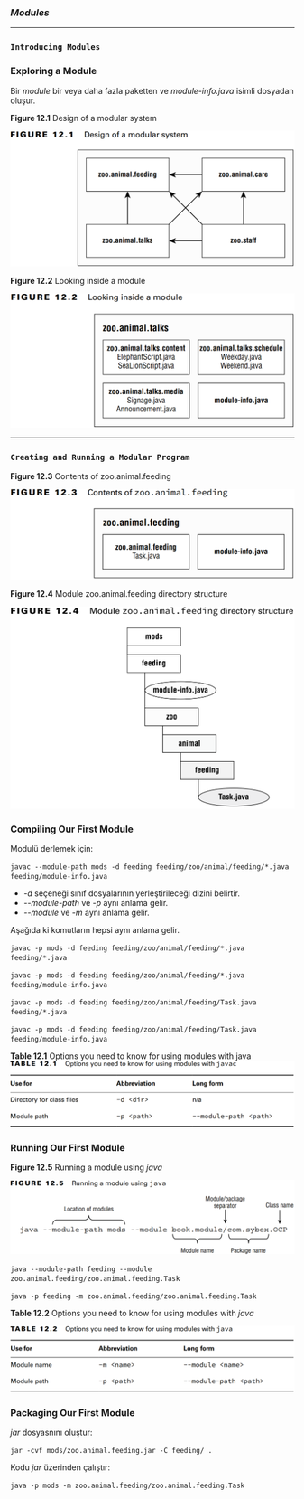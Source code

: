 ### _Modules_

---
### `Introducing Modules`

### Exploring a Module

Bir _module_ bir veya daha fazla paketten ve _module-info.java_ isimli dosyadan oluşur.

**Figure 12.1** Design of a modular system

![img.png](../../../../resources/img/figure-12.1.png)

**Figure 12.2** Looking inside a module

![img_1.png](../../../../resources/img/figure-12.2.png)

---
### `Creating and Running a Modular Program`

**Figure 12.3** Contents of zoo.animal.feeding

![img_2.png](../../../../resources/img/figure-12.3.png)

**Figure 12.4** Module zoo.animal.feeding directory structure

![img_3.png](../../../../resources/img/figure-12.4.png)

### Compiling Our First Module

Modulü derlemek için:

`javac --module-path mods -d feeding feeding/zoo/animal/feeding/*.java feeding/module-info.java`

- _-d_ seçeneği sınıf dosyalarının yerleştirileceği dizini belirtir.
- _--module-path_ ve _-p_ aynı anlama gelir.
- _--module_ ve _-m_ aynı anlama gelir.

Aşağıda ki komutların hepsi aynı anlama gelir.

`javac -p mods -d feeding feeding/zoo/animal/feeding/*.java feeding/*.java`

`javac -p mods -d feeding feeding/zoo/animal/feeding/*.java feeding/module-info.java`

`javac -p mods -d feeding feeding/zoo/animal/feeding/Task.java feeding/*.java`

`javac -p mods -d feeding feeding/zoo/animal/feeding/Task.java feeding/module-info.java`

**Table 12.1** Options you need to know for using modules with java
![img_5.png](../../../../resources/img/table-12.1.png)

### Running Our First Module

**Figure 12.5** Running a module using _java_

![img_4.png](../../../../resources/img/figure-12.5.png)

`java --module-path feeding --module zoo.animal.feeding/zoo.animal.feeding.Task`

`java -p feeding -m zoo.animal.feeding/zoo.animal.feeding.Task`

**Table 12.2** Options you need to know for using modules with _java_ 

![img_6.png](../../../../resources/img/table-12.2.png)

### Packaging Our First Module

_jar_ dosyasnını oluştur:

`jar -cvf mods/zoo.animal.feeding.jar -C feeding/ .`

Kodu _jar_ üzerinden çalıştır:

`java -p mods -m zoo.animal.feeding/zoo.animal.feeding.Task`